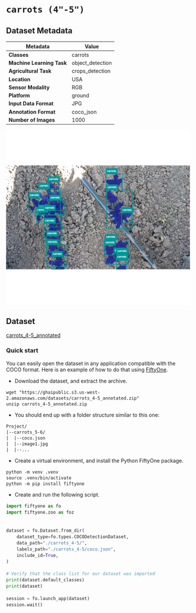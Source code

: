 # `carrots (4"-5")`

## Dataset Metadata

| Metadata | Value |
| --- | --- |
| **Classes** | carrots |
| **Machine Learning Task** | object_detection |
| **Agricultural Task** | crops_detection |
| **Location** | USA |
| **Sensor Modality** | RGB |
| **Platform** | ground |
| **Input Data Format** | JPG |
| **Annotation Format** | coco_json |
| **Number of Images** | 1000 |

![Example Image for carrots](https://github.com/AxisAg/GHAIDatasets/blob/main/datasets/sample/carrots_4-5_sample.png)


## Dataset

[carrots_4-5_annotated](https://ghaipublic.s3.us-west-2.amazonaws.com/datasets/carrots_4-5_annotated.zip)


### Quick start
You can easily open the dataset in any application compatible with the COCO format. Here is an example of how
to do that using [FiftyOne](https://voxel51.com/fiftyone/).

* Download the dataset, and extract the archive.
```shell
wget "https://ghaipublic.s3.us-west-2.amazonaws.com/datasets/carrots_4-5_annotated.zip"
unzip carrots_4-5_annotated.zip
```
* You should end up with a folder structure similar to this one:
```
Project/
|--carrots_5-6/
|  |--coco.json
|  |--image1.jpg
|  |--...
```
* Create a virtual environment, and install the Python FiftyOne package.
```shell
python -m venv .venv
source .venv/bin/activate
python -m pip install fiftyone
```
* Create and run the following script.
```python
import fiftyone as fo
import fiftyone.zoo as foz


dataset = fo.Dataset.from_dir(
    dataset_type=fo.types.COCODetectionDataset,
    data_path="./carrots_4-5/",
    labels_path="./carrots_4-5/coco.json",
    include_id=True,
)

# Verify that the class list for our dataset was imported
print(dataset.default_classes)
print(dataset)

session = fo.launch_app(dataset)
session.wait()
```

